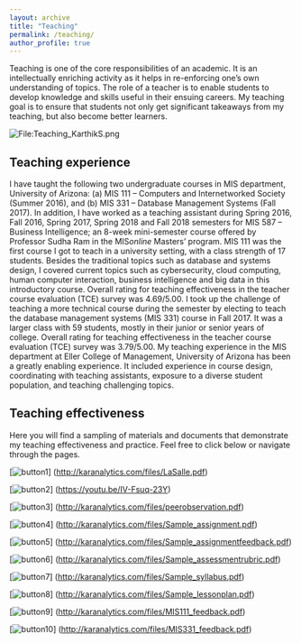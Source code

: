 ```yaml
---
layout: archive
title: "Teaching"
permalink: /teaching/
author_profile: true
---
```


Teaching is one of the core responsibilities of an academic. It is an intellectually enriching activity as it helps in re-enforcing one’s own understanding of topics. The role of a teacher is to enable students to develop knowledge and skills useful in their ensuing careers. My teaching goal is to ensure that students not only get significant takeaways from my teaching, but also become better learners.

<div class="wp-caption aligncenter" style="width: 775px">
  <p>
    <img class="aligncenter" src="http://karanalytics.com/images/Teaching2.png" alt="File:Teaching_KarthikS.png"/>
  </p>
</div>

## Teaching experience

I have taught the following two undergraduate courses in MIS department, University of Arizona: (a) MIS 111 – Computers and Internetworked Society (Summer 2016), and (b) MIS 331 – Database Management Systems (Fall 2017). In addition, I have worked as a teaching assistant during Spring 2016, Fall 2016, Spring 2017, Spring 2018 and Fall 2018 semesters for MIS 587 – Business Intelligence; an 8-week mini-semester course offered by Professor Sudha Ram in the MIS*online* Masters’ program. MIS 111 was the first course I got to teach in a university setting, with a class strength of 17 students. Besides the traditional topics such as database and systems design, I covered current topics such as cybersecurity, cloud computing, human computer interaction, business intelligence and big data in this introductory course. Overall rating for teaching effectiveness in the teacher course evaluation (TCE) survey was 4.69/5.00. I took up the challenge of teaching a more technical course during the semester by electing to teach the database management systems (MIS 331) course in Fall 2017. It was a larger class with 59 students, mostly in their junior or senior years of college. Overall rating for teaching effectiveness in the teacher course evaluation (TCE) survey was 3.79/5.00. My teaching experience in the MIS department at Eller College of Management, University of Arizona has been a greatly enabling experience. It included experience in course design, coordinating with teaching assistants, exposure to a diverse student population, and teaching challenging topics.

## Teaching effectiveness

Here you will find a sampling of materials and documents that demonstrate my teaching effectiveness and practice. Feel free to click below or navigate through the pages.

[![button1](http://karanalytics.com/images/lasalle.png)]
(http://karanalytics.com/files/LaSalle.pdf)

[![button2](http://karanalytics.com/images/samplevideo.png)]
(https://youtu.be/IV-Fsuq-23Y)

[![button3](http://karanalytics.com/images/letterZhipeng.png)]
(http://karanalytics.com/files/peerobservation.pdf)

[![button4](http://karanalytics.com/images/sample_assignment.png)]
(http://karanalytics.com/files/Sample_assignment.pdf)

[![button5](http://karanalytics.com/images/assignmentfeedback.png)]
(http://karanalytics.com/files/Sample_assignmentfeedback.pdf)

[![button6](http://karanalytics.com/images/teachingrubric.png)]
(http://karanalytics.com/files/Sample_assessmentrubric.pdf)

[![button7](http://karanalytics.com/images/syllabus.png)]
(http://karanalytics.com/files/Sample_syllabus.pdf)

[![button8](http://karanalytics.com/images/lessonplan.png)]
(http://karanalytics.com/files/Sample_lessonplan.pdf)

[![button9](http://karanalytics.com/images/tce111.png)]
(http://karanalytics.com/files/MIS111_feedback.pdf)

[![button10](http://karanalytics.com/images/tce331.png)]
(http://karanalytics.com/files/MIS331_feedback.pdf)
